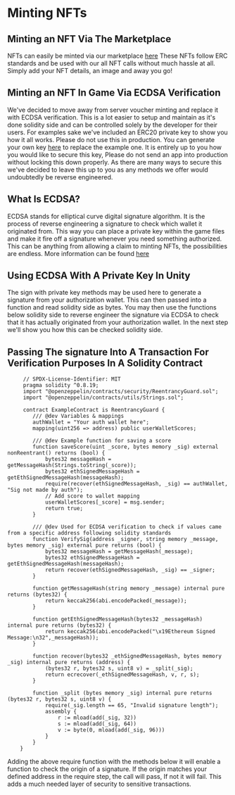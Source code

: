 ﻿---
slug: /current/minting-nft
sidebar_position: 10
sidebar_label: Minting NFT
---


# Minting NFTs
## Minting an NFT Via The Marketplace
NFTs can easily be minted via our marketplace [here](https://marketplace.chainsafe.io/) These NFTs follow ERC standards and be used with our all NFT calls without much hassle at all. Simply add your NFT details, an image and away you go!

## Minting an NFT In Game Via ECDSA Verification
We've decided to move away from server voucher minting and replace it with ECDSA verification. This is a lot easier to setup and maintain as it's done solidity side and can be controlled solely by the developer for their users. For examples sake we've included an ERC20 private key to show you how it all works. Please do not use this in production. You can generate your own key [here](https://vanity-eth.tk/) to replace the example one. It is entirely up to you how you would like to secure this key, Please do not send an app into production without locking this down properly. As there are many ways to secure this we've decided to leave this up to you as any methods we offer would undoubtedly be reverse engineered.

## What Is ECDSA?
ECDSA stands for elliptical curve digital signature algorithm. It is the process of reverse engineering a signature to check which wallet it originated from. This way you can place a private key within the game files and make it fire off a signature whenever you need something authorized. This can be anything from allowing a claim to minting NFTs, the possibilities are endless. More information can be found [here](https://cryptobook.nakov.com/digital-signatures/ecdsa-sign-verify-messages)

## Using ECDSA With A Private Key In Unity
The sign with private key methods may be used here to generate a signature from your authorization wallet. This can then passed into a function and read solidity side as bytes. You may then use the functions below solidity side to reverse engineer the signature via ECDSA to check that it has actually originated from your authorization wallet. In the next step we'll show you how this can be checked solidity side.

## Passing The signature Into A Transaction For Verification Purposes In A Solidity Contract
```solidity
     // SPDX-License-Identifier: MIT
     pragma solidity ^0.8.19;
     import "@openzeppelin/contracts/security/ReentrancyGuard.sol";
     import "@openzeppelin/contracts/utils/Strings.sol";

     contract ExampleContract is ReentrancyGuard {
        /// @dev Variables & mappings
        authWallet = "Your auth wallet here";
        mapping(uint256 => address) public userWalletScores;

        /// @dev Example function for saving a score
        function saveScore(uint _score, bytes memory _sig) external nonReentrant() returns (bool) {
            bytes32 messageHash = getMessageHash(Strings.toString(_score));
            bytes32 ethSignedMessageHash = getEthSignedMessageHash(messageHash);
            require(recover(ethSignedMessageHash, _sig) == authWallet, "Sig not made by auth");
            // Add score to wallet mapping
            userWalletScores[_score] = msg.sender;
            return true;
        }

        /// @dev Used for ECDSA verification to check if values came from a specific address following solidity standards
        function VerifySig(address _signer, string memory _message, bytes memory _sig) external pure returns (bool) {
            bytes32 messageHash = getMessageHash(_message);
            bytes32 ethSignedMessageHash = getEthSignedMessageHash(messageHash);
            return recover(ethSignedMessageHash, _sig) == _signer;
        }

        function getMessageHash(string memory _message) internal pure returns (bytes32) {
            return keccak256(abi.encodePacked(_message));
        }

        function getEthSignedMessageHash(bytes32 _messageHash) internal pure returns (bytes32) {
            return keccak256(abi.encodePacked("\x19Ethereum Signed Message:\n32",_messageHash));
        }

        function recover(bytes32 _ethSignedMessageHash, bytes memory _sig) internal pure returns (address) {
            (bytes32 r, bytes32 s, uint8 v) = _split(_sig);
            return ecrecover(_ethSignedMessageHash, v, r, s);
        }

        function _split (bytes memory _sig) internal pure returns (bytes32 r, bytes32 s, uint8 v) {
            require(_sig.length == 65, "Invalid signature length");
            assembly {
                r := mload(add(_sig, 32))
                s := mload(add(_sig, 64))
                v := byte(0, mload(add(_sig, 96)))
            }
        }
    }
```

Adding the above require function with the methods below it will enable a function to check the origin of a signature. If the origin matches your defined address in the require step, the call will pass, If not it will fail. This adds a much needed layer of security to sensitive transactions.
